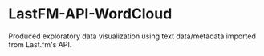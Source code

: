 # LastFM-API-WordCloud
Produced exploratory data visualization using text data/metadata imported from Last.fm's API.
